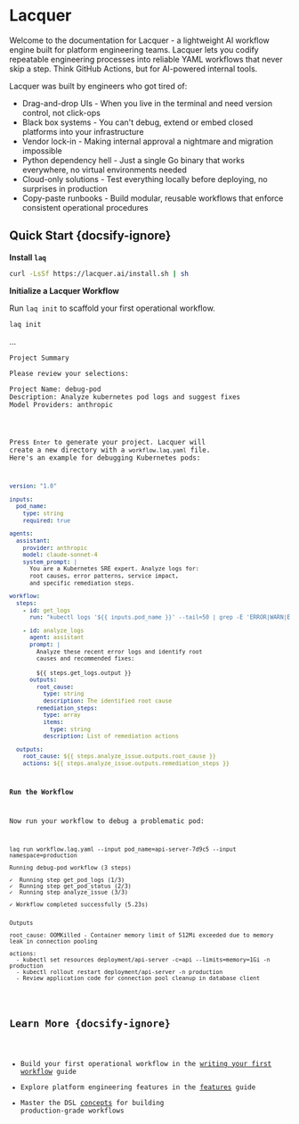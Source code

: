 # Lacquer

Welcome to the documentation for Lacquer - a lightweight AI workflow engine built for platform engineering teams. Lacquer lets you codify repeatable engineering processes into reliable YAML workflows that never skip a step. Think GitHub Actions, but for AI-powered internal tools.

Lacquer was built by engineers who got tired of:

* <span class="font-highlight">Drag-and-drop UIs</span> - When you live in the terminal and need version control, not click-ops
* <span class="font-highlight">Black box systems</span> - You can't debug, extend or embed closed platforms into your infrastructure  
* <span class="font-highlight">Vendor lock-in</span> - Making internal approval a nightmare and migration impossible
* <span class="font-highlight">Python dependency hell</span> - Just a single Go binary that works everywhere, no virtual environments needed
* <span class="font-highlight">Cloud-only solutions</span> - Test everything locally before deploying, no surprises in production
* <span class="font-highlight">Copy-paste runbooks</span> - Build modular, reusable workflows that enforce consistent operational procedures

## Quick Start {docsify-ignore}

**Install `laq`**

```bash
curl -LsSf https://lacquer.ai/install.sh | sh
```

**Initialize a Lacquer Workflow**

Run `laq init` to scaffold your first operational workflow.

```bash
laq init
```

...

<pre v-pre="" data-lang="bash"><code class="lang-bash"><span class="token highlight">Project Summary</span>

Please review your selections:

<span class="token string">Project Name:</span> debug-pod
<span class="token string">Description:</span> Analyze kubernetes pod logs and suggest fixes
<span class="token string">Model Providers:</span> anthropic
</pre>

Press `Enter` to generate your project. Lacquer will create a new directory with a `workflow.laq.yaml` file. Here's an example for debugging Kubernetes pods:

```yaml
version: "1.0"

inputs:
  pod_name:
    type: string
    required: true

agents:
  assistant:
    provider: anthropic
    model: claude-sonnet-4
    system_prompt: |
      You are a Kubernetes SRE expert. Analyze logs for: 
      root causes, error patterns, service impact, 
      and specific remediation steps.

workflow:
  steps:
    - id: get_logs
      run: "kubectl logs '${{ inputs.pod_name }}' --tail=50 | grep -E 'ERROR|WARN|Exception'"

    - id: analyze_logs
      agent: assistant
      prompt: |
        Analyze these recent error logs and identify root 
        causes and recommended fixes:
        
        ${{ steps.get_logs.output }}
      outputs:
        root_cause:
          type: string
          description: The identified root cause
        remediation_steps:
          type: array
          items:
            type: string
          description: List of remediation actions

  outputs:
    root_cause: ${{ steps.analyze_issue.outputs.root_cause }}
    actions: ${{ steps.analyze_issue.outputs.remediation_steps }}
```

**Run the Workflow**

Now run your workflow to debug a problematic pod:

<pre v-pre="" data-lang="bash"><code class="lang-bash">laq run workflow.laq.yaml --input pod_name=api-server-7d9c5 --input namespace=production

Running <span class="token string">debug-pod</span> workflow <span class="token punctuation">(</span><span class="token number">3</span> steps<span class="token punctuation">)</span>

<span class="token string">✓</span>  Running step get_pod_logs <span class="token punctuation">(</span><span class="token number">1/3</span><span class="token punctuation">)</span>
<span class="token string">✓</span>  Running step get_pod_status <span class="token punctuation">(</span><span class="token number">2/3</span><span class="token punctuation">)</span>
<span class="token string">✓</span>  Running step analyze_issue <span class="token punctuation">(</span><span class="token number">3/3</span><span class="token punctuation">)</span>

<span class="token string">✓</span> Workflow completed successfully <span class="token punctuation">(</span><span class="token number">5.23s</span><span class="token punctuation">)</span>


<span class="token highlight small">Outputs</span>

<span class="token string">root_cause:</span> OOMKilled - Container memory limit of 512Mi exceeded due to memory leak in connection pooling

<span class="token string">actions:</span> 
  <span class="token operator">-</span> kubectl set resources deployment/api-server -c=api --limits=memory=1Gi -n production
  <span class="token operator">-</span> kubectl rollout restart deployment/api-server -n production
  <span class="token operator">-</span> Review application code for connection pool cleanup in database client</code></pre>

## Learn More {docsify-ignore}

* Build your first operational workflow in the [writing your first workflow](start/writing-your-first-workflow.md) guide
* Explore platform engineering features in the [features](start/features.md) guide  
* Master the DSL [concepts](concepts) for building production-grade workflows